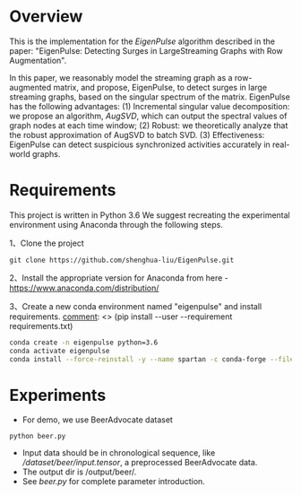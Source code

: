 Overview
========
This is the implementation for the *EigenPulse* algorithm described in the paper: "EigenPulse: Detecting Surges in LargeStreaming Graphs with Row Augmentation".

In this paper, we  reasonably  model  the  streaming  graph  as  a  row-augmented matrix,  and  propose,  EigenPulse,  to  detect  surges  in  large  streaming  graphs, based on the singular spectrum of the matrix.  EigenPulse has the following advantages:  (1) Incremental singular value decomposition: we propose an algorithm, *AugSVD*, which can output the spectral values of graph nodes at each time window; (2) Robust: we theoretically analyze that the robust approximation of AugSVD to batch SVD. (3) Effectiveness:  EigenPulse  can  detect  suspicious  synchronized  activities accurately in real-world graphs.

Requirements
========
 This project is written in Python 3.6
 We suggest recreating the experimental environment using Anaconda through the following steps.
 
 1、Clone the project
```
git clone https://github.com/shenghua-liu/EigenPulse.git
```
2、Install the appropriate version for Anaconda from here - https://www.anaconda.com/distribution/

3、Create a new conda environment named "eigenpulse" and install requirements.
[comment]: <> (pip install --user --requirement requirements.txt)
```bash
conda create -n eigenpulse python=3.6
conda activate eigenpulse
conda install --force-reinstall -y --name spartan -c conda-forge --file requirements.txt
```
[comment]: <> (4、install code)
[comment]: <> (```)
[comment]: <> (pip install -e code)
[comment]: <> (```)

Experiments
========
- For demo, we use BeerAdvocate dataset
```
python beer.py
```
- Input data should be in chronological sequence, like */dataset/beer/input.tensor*,  a preprocessed BeerAdvocate data.
- The output dir is /output/beer/.
- See *beer.py* for  complete parameter introduction.
